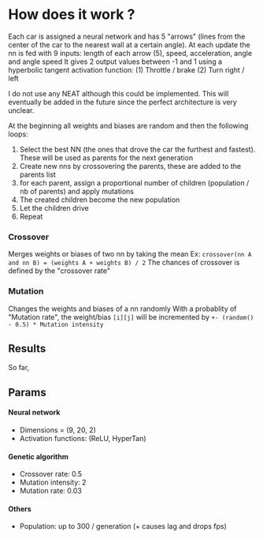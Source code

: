 # How does it work ?
Each car is assigned a neural network and has 5 "arrows" (lines from the center of the car to the nearest wall at a certain angle).
At each update the nn is fed with 9 inputs: length of each arrow (5), speed, acceleration, angle and angle speed
It gives 2 output values between -1 and 1 using a hyperbolic tangent activation function: (1) Throttle / brake (2) Turn right / left

I do not use any NEAT although this could be implemented. This will eventually be added in the future since the perfect architecture is very unclear.

At the beginning all weights and biases are random and then the following loops:
1) Select the best NN (the ones that drove the car the furthest and fastest). These will be used as parents for the next generation
2) Create new nns by crossovering the parents, these are added to the parents list
3) for each parent, assign a proportional number of children (population / nb of parents) and apply mutations
4) The created children become the new population
5) Let the children drive
6) Repeat

### Crossover
Merges weights or biases of two nn by taking the mean
Ex: `crossover(nn A and nn B) = (weights A + weights B) / 2`
The chances of crossover is defined by the "crossover rate"

### Mutation
Changes the weights and biases of a nn randomly
With a probablity of "Mutation rate", the weight/bias `[i][j]` will be incremented by `+- (random() - 0.5) * Mutation intensity`


## Results
So far, 

## Params
#### Neural network
- Dimensions = (9, 20, 2)
- Activation functions: (ReLU, HyperTan)

#### Genetic algorithm
- Crossover rate: 0.5
- Mutation intensity: 2
- Mutation rate: 0.03

#### Others
- Population: up to 300 / generation (+ causes lag and drops fps)

